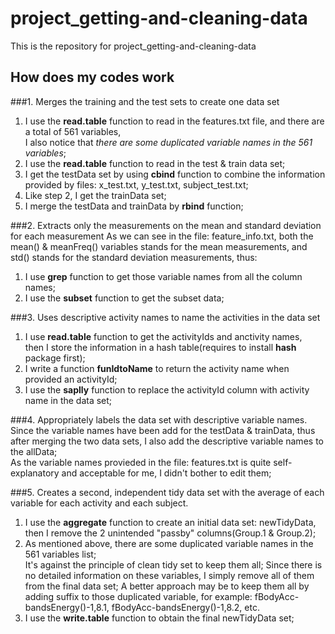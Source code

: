project_getting-and-cleaning-data
=================================

This is the repository for project_getting-and-cleaning-data

How does my codes work
------------------------

###1. Merges the training and the test sets to create one data set

 1. I use the **read.table** function to read in the features.txt file, and there are a total of 561 variables,  
    I also notice that *there are some duplicated variable names in the 561 variables*;
 2. I use the **read.table** function to read in the test & train data set;
 3. I get the testData set by using **cbind** function to combine the information provided by files: x_test.txt, y_test.txt,       subject_test.txt;
 4. Like step 2, I get the trainData set;
 5. I merge the testData and trainData by **rbind** function; 
 
###2. Extracts only the measurements on the mean and standard deviation for each measurement
  As we can see in the file: feature_info.txt, both the mean() & meanFreq() variables stands for the mean measurements,      and std() stands for the standard deviation measurements, thus:
 1. I use **grep** function to get those variable names from all the column names;
 2. I use the **subset** function to get the subset data;

###3. Uses descriptive activity names to name the activities in the data set
 1. I use **read.table** function to get the activityIds and anctivity names,   
    then I store the information in a hash table(requires to install **hash** package first);
 2. I write a function **funIdtoName** to return the activity name when provided an activityId;
 3. I use the **saplly** function to replace the activityId column with activity name in the data set;
 
###4. Appropriately labels the data set with descriptive variable names.
 Since the variable names have been add for the testData &   trainData, thus after merging the two data sets, 
 I also add the descriptive variable names to the allData;  
 As the variable names provieded in the file: features.txt is quite self-explanatory and acceptable for me, I didn't bother to edit them;
 
###5. Creates a second, independent tidy data set with the average of each variable for each activity and each subject. 
 1. I use the **aggregate** function to create an initial data set: newTidyData, then I remove the 2 unintended "passby" columns(Group.1 & Group.2);
 2. As mentioned above, there are some duplicated variable names in the 561 variables list;  
   It's against the principle of clean tidy set to keep them all; Since there is no detailed information on these variables, I simply remove all of them from the final data set; A better approach may be to keep them all by adding suffix to those duplicated variable, for example: fBodyAcc-bandsEnergy()-1,8.1, fBodyAcc-bandsEnergy()-1,8.2, etc.
 3. I use the **write.table** function to obtain the final newTidyData set;
